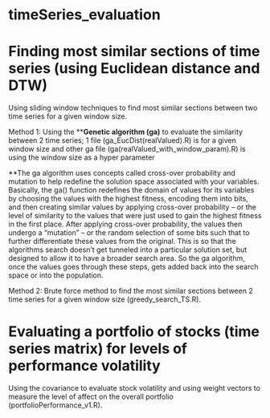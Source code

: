 # timeSeries_evaluation

# Finding most similar sections of time series (using Euclidean distance and DTW)
Using sliding window techniques to find most similar sections between two time series for a given window size.

Method 1: Using the ****Genetic algorithm (ga)** to evaluate the similarity between 2 time series; 1 file (ga_EucDist(realValued).R) is for a given window size and other ga file (ga(realValued_with_window_param).R) is using the window size as a hyper parameter 

**The ga algorithm uses concepts called cross-over probability and mutation to help redefine the solution space associated with your variables.  Basically, the ga() function redefines the domain of values for its variables by choosing the values with the highest fitness, encoding them into bits, and then creating similar values by applying cross-over probability – or the level of similarity to the values that were just used to gain the highest fitness in the first place.  After applying cross-over probability, the values then undergo a “mutation” – or the random selection of some bits such that to further differentiate these values from the original.  This is so that the algorithms search doesn’t get tunneled into a particular solution set, but designed to allow it to have a broader search area.  So the ga algorithm, once the values goes through these steps, gets added back into the search space or into the population. 

Method 2: Brute force method to find the most similar sections between 2 time series for a given window size (greedy_search_TS.R).  


# Evaluating a portfolio of stocks (time series matrix) for levels of performance volatility
Using the covariance to evaluate stock volatility and using weight vectors to measure the level of affect on the overall portfolio (portfolioPerformance_v1.R).   

